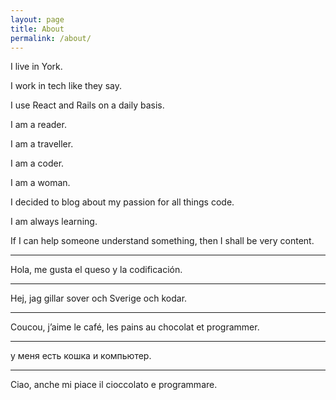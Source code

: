 ```yaml
---
layout: page
title: About
permalink: /about/
---
```


I live in York.

I work in tech like they say.

I use React and Rails on a daily basis.

I am a reader.

I am a traveller.

I am a coder.

I am a woman.

I decided to blog about my passion for all things code.

I am always learning.

If I can help someone understand something, then I shall be very content.

---

Hola, me gusta el queso y la codificación.

---

Hej, jag gillar sover och Sverige och kodar.

--------------------------------------------

Coucou, j’aime le café, les pains au chocolat et programmer.

---

у меня есть кошка и компьютер.

---

Ciao, anche mi piace il cioccolato e programmare.
